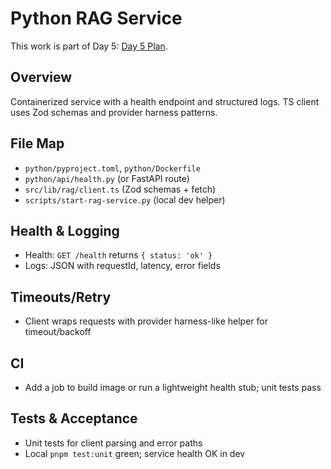 <!--
AI Summary: Packaging and integration of the Python RAG service with health/logging, TS client schemas, retries/timeouts, and CI hooks.
-->

# Python RAG Service

This work is part of Day 5: [Day 5 Plan](../planning/DAY_5_PLAN.md).

## Overview

Containerized service with a health endpoint and structured logs. TS client uses Zod schemas and provider harness patterns.

## File Map

- `python/pyproject.toml`, `python/Dockerfile`
- `python/api/health.py` (or FastAPI route)
- `src/lib/rag/client.ts` (Zod schemas + fetch)
- `scripts/start-rag-service.py` (local dev helper)

## Health & Logging

- Health: `GET /health` returns `{ status: 'ok' }`
- Logs: JSON with requestId, latency, error fields

## Timeouts/Retry

- Client wraps requests with provider harness-like helper for timeout/backoff

## CI

- Add a job to build image or run a lightweight health stub; unit tests pass

## Tests & Acceptance

- Unit tests for client parsing and error paths
- Local `pnpm test:unit` green; service health OK in dev
